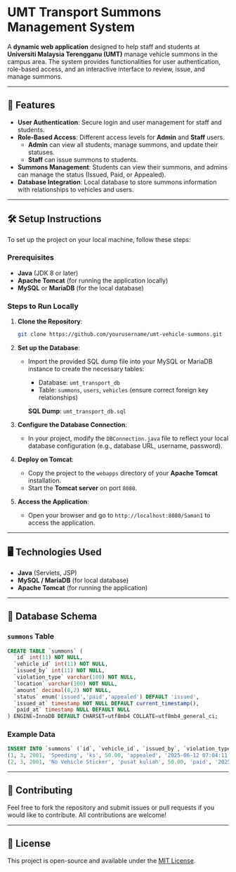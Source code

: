 
# UMT Transport Summons Management System

A **dynamic web application** designed to help staff and students at **Universiti Malaysia Terengganu (UMT)** manage vehicle summons in the campus area. The system provides functionalities for user authentication, role-based access, and an interactive interface to review, issue, and manage summons.

---

## 🚀 Features

- **User Authentication**: Secure login and user management for staff and students.
- **Role-Based Access**: Different access levels for **Admin** and **Staff** users.
  - **Admin** can view all students, manage summons, and update their statuses.
  - **Staff** can issue summons to students.
- **Summons Management**: Students can view their summons, and admins can manage the status (Issued, Paid, or Appealed).
- **Database Integration**: Local database to store summons information with relationships to vehicles and users.

---

## 🛠 Setup Instructions

To set up the project on your local machine, follow these steps:

### Prerequisites

- **Java** (JDK 8 or later)
- **Apache Tomcat** (for running the application locally)
- **MySQL** or **MariaDB** (for the local database)

### Steps to Run Locally

1. **Clone the Repository**:
   ```bash
   git clone https://github.com/yourusername/umt-vehicle-summons.git
   ```

2. **Set up the Database**:
   - Import the provided SQL dump file into your MySQL or MariaDB instance to create the necessary tables:
     - Database: `umt_transport_db`
     - Table: `summons`, `users`, `vehicles` (ensure correct foreign key relationships)

     **SQL Dump**: `umt_transport_db.sql`

3. **Configure the Database Connection**:
   - In your project, modify the `DBConnection.java` file to reflect your local database configuration (e.g., database URL, username, password).

4. **Deploy on Tomcat**:
   - Copy the project to the `webapps` directory of your **Apache Tomcat** installation.
   - Start the **Tomcat server** on port `8080`.

5. **Access the Application**:
   - Open your browser and go to `http://localhost:8080/Saman1` to access the application.

---

## 🖥 Technologies Used

- **Java** (Servlets, JSP)
- **MySQL / MariaDB** (for local database)
- **Apache Tomcat** (for running the application)

---

## 🔧 Database Schema

### `summons` Table

```sql
CREATE TABLE `summons` (
  `id` int(11) NOT NULL,
  `vehicle_id` int(11) NOT NULL,
  `issued_by` int(11) NOT NULL,
  `violation_type` varchar(100) NOT NULL,
  `location` varchar(100) NOT NULL,
  `amount` decimal(8,2) NOT NULL,
  `status` enum('issued','paid','appealed') DEFAULT 'issued',
  `issued_at` timestamp NOT NULL DEFAULT current_timestamp(),
  `paid_at` timestamp NULL DEFAULT NULL
) ENGINE=InnoDB DEFAULT CHARSET=utf8mb4 COLLATE=utf8mb4_general_ci;
```

### Example Data

```sql
INSERT INTO `summons` (`id`, `vehicle_id`, `issued_by`, `violation_type`, `location`, `amount`, `status`, `issued_at`, `paid_at`) VALUES
(1, 3, 2001, 'Speeding', 'ks', 50.00, 'appealed', '2025-06-12 07:04:11', NULL),
(2, 3, 2001, 'No Vehicle Sticker', 'pusat kuliah', 50.00, 'paid', '2025-06-12 07:05:14', NULL);
```

---

## 💬 Contributing

Feel free to fork the repository and submit issues or pull requests if you would like to contribute. All contributions are welcome!

---

## 📄 License

This project is open-source and available under the [MIT License](LICENSE).
